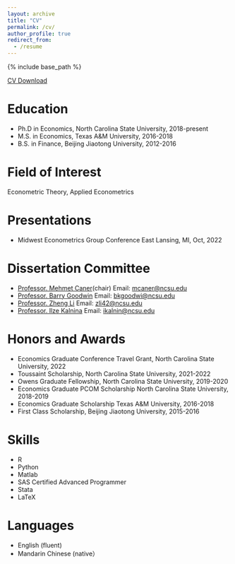 ```yaml
---
layout: archive
title: "CV"
permalink: /cv/
author_profile: true
redirect_from:
  - /resume
---
```

{% include base_path %}

[CV Download](https://hongqiangyan.github.io/files/Hongqiang_Yan_CV.pdf)

Education
======

* Ph.D in Economics, North Carolina State University, 2018-present
* M.S. in Economics, Texas A&M University, 2016-2018
* B.S. in Finance, Beijing Jiaotong University, 2012-2016
  
Field of Interest
======
Econometric Theory, Applied Econometrics

Presentations
======
* Midwest Econometrics Group Conference East Lansing, MI, Oct, 2022


Dissertation Committee
======
* [Professor. Mehmet Caner](https://poole.ncsu.edu/people/mehmet-caner/)(chair) Email: mcaner@ncsu.edu
* [Professor. Barry Goodwin](https://cals.ncsu.edu/agricultural-and-resource-economics/people/bkgoodwi/)  Email: bkgoodwi@ncsu.edu
* [Professor. Zheng Li](https://cals.ncsu.edu/agricultural-and-resource-economics/people/zli42/) Email: zli42@ncsu.edu
* [Professor. Ilze Kalnina](https://poole.ncsu.edu/people/ikalnin/) Email: ikalnin@ncsu.edu
  

Honors and Awards
======
* Economics Graduate Conference Travel Grant, North Carolina State University, 2022
* Toussaint Scholarship, North Carolina State University, 2021-2022
* Owens Graduate Fellowship, North Carolina State University, 2019-2020
* Economics Graduate PCOM Scholarship North Carolina State University, 2018-2019
* Economics Graduate Scholarship Texas A&M University, 2016-2018
* First Class Scholarship, Beijing Jiaotong University, 2015-2016

Skills
======
* R
* Python
* Matlab
* SAS Certified Advanced Programmer 
* Stata
* LaTeX
 
Languages
======
* English (fluent)
* Mandarin Chinese (native）




